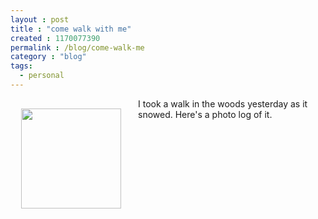 ```yaml
---
layout : post
title : "come walk with me"
created : 1170077390
permalink : /blog/come-walk-me
category : "blog"
tags:
  - personal
---
```

<div style="text-align:center;width:194px;font-family:arial,sans-serif;font-size:83%;float:left;margin-right:10px;">
  <div style="height:194px;background:url('http://picasaweb.google.com/f/img/transparent_album_background.gif') no-repeat left">
    <a href="http://picasaweb.google.com/sirkitree/TakeAWalkWithMe"><img src="http://lh3.google.com/image/sirkitree/Rb0ig9Sj63E/AAAAAAAAAFo/HRwybLGba_U/s160-c/TakeAWalkWithMe.jpg" width="160" height="160" style="border:none;padding:0px;margin-top:16px;"></a>
  </div>
</div>
I took a walk in the woods yesterday as it snowed. Here's a photo log of it.
